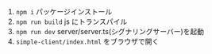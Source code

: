 1. `npm i` パッケージインストール
2. `npm run build` js にトランスパイル
3. `npm run dev` server/server.ts(シグナリングサーバー)を起動
4. `simple-client/index.html` をブラウザで開く
